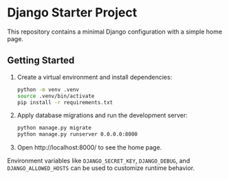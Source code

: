 # Django Starter Project

This repository contains a minimal Django configuration with a simple home page.

## Getting Started

1. Create a virtual environment and install dependencies:
   ```bash
   python -m venv .venv
   source .venv/bin/activate
   pip install -r requirements.txt
   ```
2. Apply database migrations and run the development server:
   ```bash
   python manage.py migrate
   python manage.py runserver 0.0.0.0:8000
   ```
3. Open http://localhost:8000/ to see the home page.

Environment variables like `DJANGO_SECRET_KEY`, `DJANGO_DEBUG`, and `DJANGO_ALLOWED_HOSTS` can be used to customize runtime behavior.

